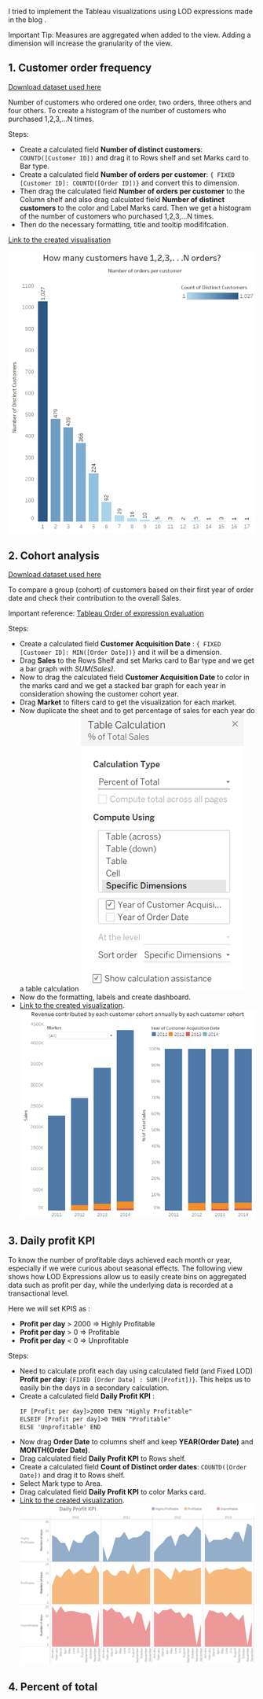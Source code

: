 I tried to implement the Tableau visualizations using LOD expressions made in the blog [](https://www.tableau.com/about/blog/LOD-expressions).

Important Tip: Measures are aggregated when added to the view. Adding a dimension will increase the granularity of the view.  


## 1. Customer order frequency

[Download dataset used here](https://www.dropbox.com/s/qmn7q50r6d4i4bc/superstore_sample.xlsx?dl=0)

Number of customers who ordered one order, two orders, three others and four others. To create a histogram of the number of customers who purchased 1,2,3,...N times.  

Steps:
- Create a calculated field __Number of distinct customers__: `COUNTD([Customer ID])` and drag it to Rows shelf and set Marks card to Bar type. 
- Create a calculated field __Number of orders per customer__: `{ FIXED [Customer ID]: COUNTD([Order ID])}` and convert this to dimension.
- Then drag the calculated field __Number of orders per customer__ to the Column shelf and also drag calculated field __Number of distinct customers__ to the color and Label Marks card. Then we get a histogram of the number of customers who purchased 1,2,3,...N times.
- Then do the necessary formatting, title and tooltip modififcation.

[Link to the created visualisation](https://public.tableau.com/views/HistogramofCustomerOrdersCount/Dashboard1?:display_count=y&publish=yes&:origin=viz_share_link)

![LOD1](../../images/tableau/learning/15_lods/lod1.PNG)


## 2. Cohort analysis

[Download dataset used here](https://www.dropbox.com/s/ypodk3kminqa7il/Global%20Superstore.xls?dl=0)

To compare a group (cohort) of customers based on their first year of order date and check their contribution to the overall Sales.

Important reference: [Tableau Order of expression evaluation](https://help.tableau.com/current/pro/desktop/en-us/order_of_operations.htm)

Steps:
- Create a calculated field __Customer Acquisition Date__ : `{ FIXED [Customer ID]: MIN([Order Date])}` and it will be a dimension.
- Drag __Sales__ to the Rows Shelf and set Marks card to Bar type and we get a bar graph with _SUM(Sales)_.
- Now to drag the calculated field __Customer Acquisition Date__ to color in the marks card and we get a stacked bar graph for each year in consideration showing the customer cohort year.
- Drag __Market__ to filters card to get the visualization for each market.
- Now duplicate the sheet  and to get percentage of sales for each year do a table calculation
![LOD1](../../images/tableau/learning/15_lods/lod2_table.PNG)
- Now do the formatting, labels and create dashboard.
- [Link to the created visualization](https://public.tableau.com/views/LOD-Revenuecontributedbyeachcustomercohortannuallybyeachcustomercohort/Dashboard1?:display_count=y&publish=yes&:origin=viz_share_link).
![LOD2](../../images/tableau/learning/15_lods/lod2.PNG)

## 3. Daily profit KPI

To know the number of profitable days achieved each month or year, especially if we were curious about seasonal effects. The following view shows how LOD Expressions allow us to easily create bins on aggregated data such as profit per day, while the underlying data is recorded at a transactional level. 

Here we will set KPIS as : 
- __Profit per day__ > 2000 => Highly Profitable
- __Profit per day__ > 0 => Profitable
- __Profit per day__ < 0 => Unprofitable

Steps:
- Need to calculate profit each day using calculated field (and Fixed LOD) __Profit per day__: `{FIXED [Order Date] : SUM([Profit])}`. This helps us to easily bin the days in a secondary calculation.
- Create a calculated field __Daily Profit KPI__ : 
	```
	IF [Profit per day]>2000 THEN "Highly Profitable"
	ELSEIF [Profit per day]>0 THEN "Profitable"
	ELSE 'Unprofitable' END
	```
- Now drag __Order Date__ to columns shelf and keep __YEAR(Order Date)__ and __MONTH(Order Date)__.
- Drag calculated field __Daily Profit KPI__ to Rows shelf.
- Create a calculated field __Count of Distinct order dates__: `COUNTD([Order Date])` and drag it to Rows shelf.
- Select Mark type to Area.
- Drag calculated field __Daily Profit KPI__ to color Marks card.
- [Link to the created visualization](https://public.tableau.com/views/DailyProfitKPI_15854523679980/Dashboard1?:display_count=y&publish=yes&:origin=viz_share_link).
![LOD3](../../images/tableau/learning/15_lods/lod3_dashboard.png)

## 4. Percent of total















